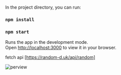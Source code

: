 

In the project directory, you can run:

### `npm install`
### `npm start`

Runs the app in the development mode.\
Open [http://localhost:3000](http://localhost:3000) to view it in your browser.

fetch api [https://random-d.uk/api/random]


![perview](https://user-images.githubusercontent.com/65342549/209685064-09606667-2077-47a5-8f84-ea4742f55384.png)
